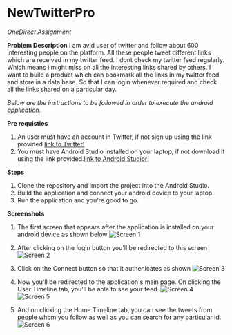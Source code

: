 # NewTwitterPro
*OneDirect Assignment*

**Problem Description**
I am avid user of twitter and  follow about 600 interesting people on the platform. All these people tweet different links which are received in my twitter feed.
I dont check my twitter feed regularly. Which means i might miss on all the interesting links shared by others. I want to build a product which can bookmark all the links in my twitter feed and store in a data base. So that I can login whenever required and check all the links shared on  a particular day.


*Below are the instructions to be followed in order to execute the android application.*

**Pre requisties**
1. An user must have an account in Twitter, if not sign up using the link provided [link to Twitter!](https://twitter.com/i/flow/signup?lang=en)
2. You must have Android Studio installed on your laptop, if not download it using the link provided.[link to Android Studior!](https://developer.android.com/studio/)


**Steps**
1. Clone the repository and import the project into the Android Studio.
2. Build the application and connect your android device to your laptop.
3. Run the application and you're good to go.


**Screenshots**
1. The first screen that appears after the application is installed on your android device as shown below ![Screen 1](/screen1.png)

2. After clicking on the login button you'll be redirected to this screen ![Screen 2](/screen2.png)

3. Click on the Connect button so that it authenicates as shown ![Screen 3](/screen3.png)

4. Now you'll be redirected to the application's main page. On clicking the User Timeline tab, you'll be able to see your feed. ![Screen 4](/screen4.png)![Screen 5](/screen5.png)

5. And on clicking the Home Timeline tab, you can see the tweets from people whom you follow as well as you can search for any particular id. ![Screen 6](/screen6.png)
